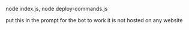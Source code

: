node index.js, 
node deploy-commands.js

put this in the prompt for the bot to work
it is not hosted on any website
